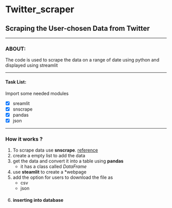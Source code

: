 # Twitter_scraper
## Scraping the User-chosen Data from Twitter
----
### ABOUT:
   The code is used to scrape the data on a range of date using python and displayed using streamlit
***
#### Task List:
Import some needed modules
- [x] sreamlit
- [x] snscrape
- [x] pandas
- [x] json

 ---
### **How it works** ?
1. To scrape data use **snscrape**. [reference](https://medium.com/dataseries/how-to-scrape-millions-of-tweets-using-snscrape-195ee3594721)
2. create a empty list to add the data 
3. get the data and convert it into a table using **pandas**
      * it has a class called _DataFrame_
4. use **steamlit** to create a *webpage
5. add the option for users to download the file as
     - csv
     - json
6. #### **inserting into database**

